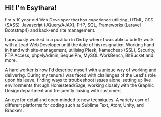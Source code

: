 ## Hi! I'm Esythara!

I'm a 19 year old Web Developer that has experience utilising, HTML, CSS (SASS), Javascript (JQuery/AJAX), PHP, SQL, Frameworks (Laravel, Bootstrap4) and back-end site management. 

I previously worked in a position in Derby where I was able to briefly work with a Lead Web Developer until the date of his resignation. Working hand in hand with site-management, utilising Plesk, Namecheap (SSL), Security, FTP Access, phpMyAdmin, SequelPro, MySQL WorkBench, BitBucket and more. 

A hard worker is how I'd describe myself with a unique way of working and delivering. During my tenure I was faced with challenges of the Lead's role upon his leave, finding ways to troubleshoot issues alone, setting up live environments through Homestead/Sage, working closely with the Graphic Design department and frequently liaising with customers.

An eye for detail and open-minded to new techniques. A variety user of different platforms for coding such as Sublime Text, Atom, Unity, and Brackets.
